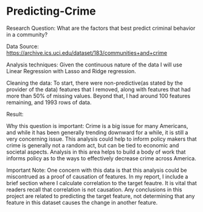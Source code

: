 # Predicting-Crime
Research Question:
What are the factors that best predict criminal behavior in a community?

Data Source:
https://archive.ics.uci.edu/dataset/183/communities+and+crime 

Analysis techniques:
Given the continuous nature of the data I will use Linear Regression with Lasso and Ridge regression.

Cleaning the data:
To start, there were non-predictive(as stated by the provider of the data) features that I removed, along with features that had more than 50% of missing values. Beyond that, I had around 100 features remaining, and 1993 rows of data.

Result:


Why this question is important:
Crime is a big issue for many Americans, and while it has been generally trending downward for a while, it is still a very concerning issue. This analysis could help to inform policy makers that crime is generally not a random act, but can be tied to economic and societal aspects. Analysis in this area helps to build a body of work that informs policy as to the ways to effectively decrease crime across America.

Important Note:
One concern with this data is that this analysis could be miscontrued as a proof of causation of features. In my report, I include a brief section where I calculate correlation to the target feautre. It is vital that readers recall that correlation is not causation. Any conclusions in this project are related to predicting the target feature, not determining that any feature in this dataset causes the change in another feature.
